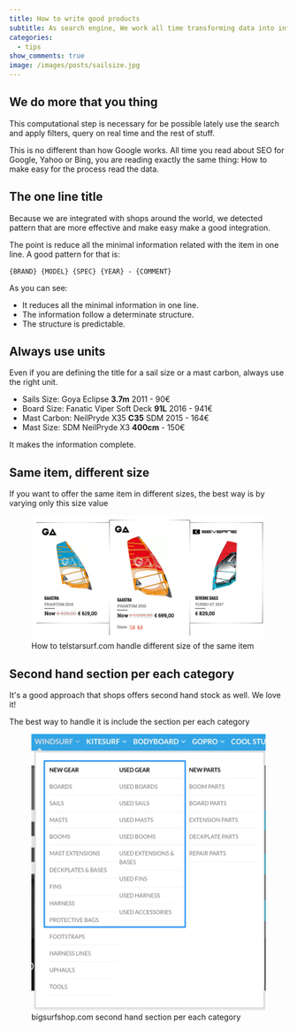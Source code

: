 ```yaml
---
title: How to write good products
subtitle: As search engine, We work all time transforming data into information. To achieve it, we transform the shop information of each item into structured data.
categories:
  - tips
show_comments: true
image: /images/posts/sailsize.jpg
---
```


## We do more that you thing

This computational step is necessary for be possible lately use the search and apply filters, query on real time and the rest of stuff.

This is no different than how Google works. All time you read about SEO for Google, Yahoo or Bing, you are reading exactly the same thing: How to make easy for the process read the data.

## The one line title

Because we are integrated with shops around the world, we detected pattern that are more effective and make easy make a good integration.

The point is reduce all the minimal information related with the item in one line. A good pattern for that is:

```
{BRAND} {MODEL} {SPEC} {YEAR} - {COMMENT}
```

As you can see:

- It reduces all the minimal information in one line.
- The information follow a determinate structure.
- The structure is predictable.

## Always use units

Even if you are defining the title for a sail size or a mast carbon, always use the right unit.

* Sails Size: Goya Eclipse **3.7m** 2011 - 90€
* Board Size: Fanatic Viper Soft Deck **91L** 2016 - 941€
* Mast Carbon: NeilPryde X35 **C35** SDM 2015 - 164€
* Mast Size: SDM NeilPryde X3 **400cm** - 150€
 
It makes the information complete.

## Same item, different size

If you want to offer the same item in different sizes, the best way is by varying only this size value

<figure>
  <img src="/images/posts/sailsize.jpg">
  <figcaption>How to telstarsurf.com handle different size of the same item</figcaption>
</figure>

## Second hand section per each category

It's a good approach that shops offers second hand stock as well. We love it!

The best way to handle it is include the section per each category

<figure>
  <img src="/images/posts/second-hand-section.jpg" style="height: 500px">
  <figcaption>bigsurfshop.com second hand section per each category</figcaption>
</figure>
